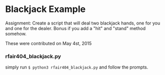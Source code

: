 # Blackjack Example

Assignment: Create a script that will deal two blackjack hands, one for you and one for the dealer. Bonus if you add a "hit" and "stand" method somehow.

These were contributed on May 4st, 2015

### rfair404_blackjack.py

simply run `$ python3 rfair404_blackjack.py` and follow the prompts.
